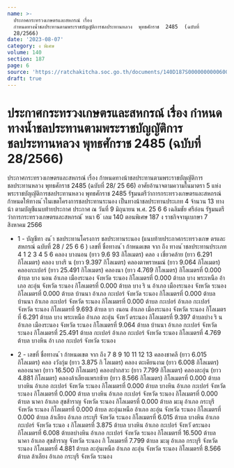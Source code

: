 ```yaml
---
name: >-
  ประกาศกระทรวงเกษตรและสหกรณ์ เรื่อง 
  กำหนดทางน้ำชลประทานตามพระราชบัญญัติการชลประทานหลวง  พุทธศักราช  2485  (ฉบับที่
  28/2566)
date: '2023-08-07'
category: ง พิเศษ
volume: 140
section: 187
page: 6
source: 'https://ratchakitcha.soc.go.th/documents/140D187S0000000000600.pdf'
draft: true
---
```


# ประกาศกระทรวงเกษตรและสหกรณ์ เรื่อง  กำหนดทางน้ำชลประทานตามพระราชบัญญัติการชลประทานหลวง  พุทธศักราช  2485  (ฉบับที่ 28/2566)

ประกาศกระทรวงเกษตรและสหกรณ์ เรื่อง ก้าหนดทางน้าชลประทานตามพระราชบัญญัติการชลประทานหลวง พุทธศักราช 2485 (ฉบับที่ 28/ 25 66) อาศัยอ้านาจตามความในมาตรา 5 แห่งพระราชบัญญัติการชลประทานหลวง พุทธศักราช 2485 รัฐมนตรีว่าการกระทรวงเกษตรและสหกรณ์ ก้าหนดให้ทางน ้าในเขตโครงการชลประทานระนอง เป็นทางน้าชลประทานประเภท 4 จ้านวน 13 ทางน้า ตามบัญชีแนบท้ายประกาศ ประกาศ ณ วันที่ 9 มิถุนายน พ.ศ. 25 6 6 เฉลิมชัย ศรีอ่อน รัฐมนตรีว่าการกระทรวงเกษตรและสหกรณ์ ้ หนา 6 ่ เลม 140 ตอนพิเศษ 187 ง ราชกิจจานุเบกษา 7 สิงหาคม 2566

- 1 - บัญชีทา งน ้า ชลประทานโครงการ ชลประทานระนอง (แนบท้ายประกาศกระทรวงเกษ ตรและสหกรณ์ ฉบับที่ 28 / 25 6 6 ) เลขที่ ชื่อทางน ้า ก้าหนดเขต จาก ถึง ทางน ้าชลประทานประเภท 4 1 2 3 4 5 6 คลอง บางนอน (ยาว 9.6 93 กิโลเมตร) คลอ ง เชี่ยวคล้าย (ยาว 6.291 กิโลเมตร) คลอง บางริ น (ยาว 9.397 กิโลเมตร) คลองตาพราหมณ์ (ยาว 9.064 กิโลเมตร) คลองกะเปอร์ (ยาว 25.491 กิโลเมตร) คลองนา (ยาว 4.769 กิโลเมตร) กิโลเมตรที่ 0.000 ต้าบล บาง นอน อ้าเภอ เมืองระนอง จังหวัด ระนอง กิโลเมตรที่ 0.000 ต้าบล บาง พระเหนือ อ้าเภอ ละอุ่น จังหวัด ระนอง กิโลเมตรที่ 0.000 ต้าบล บาง ริ น อ้าเภอ เมืองระนอง จังหวัด ระนอง กิโลเมตรที่ 0.000 ต้าบล บ้านนา อ้าเภอ กะเปอร์ จังหวัด ระนอง กิโลเมตรที่ 0.000 ต้าบล บ้านนา อ้าเภอ กะเปอร์ จังหวัด ระนอง กิโลเมตรที่ 0.000 ต้าบล กะเปอร์ อ้าเภอ กะเปอร์ จังหวัด ระนอง กิโลเมตรที่ 9.693 ต้าบล บา งนอน อ้าเภอ เมืองระนอง จังหวัด ระนอง กิโลเมตรที่ 6.291 ต้าบล บาง พระเหนือ อ้าเภอ ละอุ่น จังหวั ดระนอง กิโลเมตรที่ 9.397 ต้าบลบำง ริ น อ้าเภอ เมืองระนอง จังหวัด ระนอง กิโลเมตรที่ 9.064 ต้าบล บ้านนา อ้าเภอ กะเปอร์ จังหวัด ระนอง กิโลเมตรที่ 25.491 ต้าบล กะเปอร์ อ้าเภอ กะเปอร์ จังหวัด ระนอง กิโลเมตรที่ 4.769 ต้าบล บางหิน อ้า เภอ กะเปอร์ จังหวัด ระนอง

- 2 - เลขที่ ชื่อทางน ้า ก้าหนดเขต จาก ถึง 7 8 9 10 11 12 13 คลองชาคลี (ยาว 6.015 กิโลเมตร) คลอ งวังกุ่ม (ยาว 3.875 กิ โลเมตร) คลอง ตะเคียนงาม (ยาว 6.008 กิโลเมตร) คลองนาคา (ยาว 16.500 กิโลเมตร) คลองปากสวะ (ยาว 7.799 กิโลเมตร) คลองละอุ่น (ยาว 4.881 กิโลเมตร) คลองล้าเลียงแพรกซ้าย (ยาว 8.566 กิโลเมตร) กิโลเมตรที่ 0.000 ต้าบล บางหิน อ้าเภอ กะเปอร์ จังหวัด ระนอง กิโลเมตรที่ 0.000 ต้าบล บางหิน อ้าเภอ กะเปอร์ จังหวัด ระนอง กิโลเมตรที่ 0.000 ต้าบล บางหิน อ้าเภอ กะเปอร์ จังหวัด ระนอง กิโลเมตรที่ 0.000 ต้าบล นาคา อ้าเภอ สุขส้าราญ จังหวัด ระนอง กิโลเมตรที่ 0.000 ต้าบล มะมุ อ้าเภอ กระบุรี จังหวัด ระนอง กิโลเมตรที่ 0.000 ต้าบล ละอุ่นเหนือ อ้าเภอ ละอุ่น จังหวัด ระนอง กิโลเมตรที่ 0.000 ต้าบล ล้าเลียง อ้าเภอ กระบุรี จังหวัด ระนอง กิโลเมตรที่ 6.015 ต้าบล บางหิน อ้าเภอ กะเปอร์ จังหวัด ระนอ ง กิโลเมตรที่ 3.875 ต้าบล บางหิน อ้าเภอ กะเปอร์ จังหวั ดระนอง กิโลเมตรที่ 6.008 ต้าบลบำงหิน อ้าเภอ กะเปอร์ จังหวัด ระนอง กิโลเมตรที่ 16.500 ต้าบล นาคา อ้าเภอ สุขส้าราญ จังหวัด ระนอง กิ โลเมตรที่ 7.799 ต้าบล มะมุ อ้าเภอ กระบุรี จังหวัด ระนอง กิโลเมตรที่ 4.881 ต้าบล ละอุ่นเหนือ อ้าเภอ ละอุ่น จังหวัด ระนอง กิโลเมตรที่ 8.566 ต้าบล ล้าเลียง อ้าเภอ กระบุรี จังหวัด ระนอง
